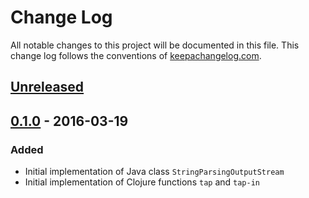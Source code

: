 # Change Log
All notable changes to this project will be documented in this file. This change log follows the conventions of [keepachangelog.com](http://keepachangelog.com/).

## [Unreleased]

## [0.1.0] - 2016-03-19
### Added
- Initial implementation of Java class `StringParsingOutputStream`
- Initial implementation of Clojure functions `tap` and `tap-in`

[Unreleased]: https://github.com/mastersign/hark/compare/v0.1.0...HEAD
[0.1.0]: https://github.com/mastersign/hark/tree/v0.1.0